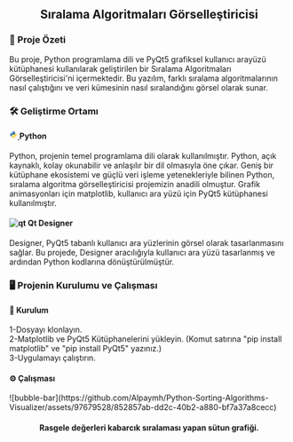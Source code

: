 <h2 align="center">Sıralama Algoritmaları Görselleştiricisi</h2>
<h3 align="left">📝 Proje Özeti</h3>
<p>
Bu proje, Python programlama dili ve PyQt5 grafiksel kullanıcı arayüzü kütüphanesi kullanılarak geliştirilen bir Sıralama Algoritmaları Görselleştiricisi'ni içermektedir. Bu yazılım, farklı sıralama algoritmalarının nasıl çalıştığını ve veri kümesinin nasıl sıralandığını görsel olarak sunar.
</p>
<h3 align="left">🛠️ Geliştirme Ortamı</h3>
<h4 align="left"><a href="https://www.python.org" target="_blank" rel="noreferrer"> <img src="https://raw.githubusercontent.com/devicons/devicon/master/icons/python/python-original.svg" alt="python" width="15" height="15"/> </a> Python</h4>
Python, projenin temel programlama dili olarak kullanılmıştır. Python, açık kaynaklı, kolay okunabilir ve anlaşılır bir dil olmasıyla öne çıkar. Geniş bir kütüphane ekosistemi ve güçlü veri işleme yetenekleriyle bilinen Python, sıralama algoritma görselleştiricisi projemizin anadili olmuştur. Grafik animasyonları için matplotlib, kullanıcı ara yüzü için PyQt5 kütüphanesi kullanılmıştır. 
<h4><img src="https://upload.wikimedia.org/wikipedia/commons/0/0b/Qt_logo_2016.svg" alt="qt" width="15" height="15"/> </a> Qt Designer</h4>
Designer, PyQt5 tabanlı kullanıcı ara yüzlerinin görsel olarak tasarlanmasını sağlar. Bu projede, Designer aracılığıyla kullanıcı ara yüzü tasarlanmış ve ardından Python kodlarına dönüştürülmüştür.
<h3 align="left">🖥️ Projenin Kurulumu ve Çalışması</h3>
<h4 align="left">🧰 Kurulum</h4>
1-Dosyayı klonlayın.<br>
2-Matplotlib ve PyQt5 Kütüphanelerini yükleyin. (Komut satırına "pip install matplotlib" ve "pip install PyQt5" yazınız.)<br>
3-Uygulamayı çalıştırın.<br>
<h4 align="left">⚙️ Çalışması</h4>
![bubble-bar](https://github.com/Alpaymh/Python-Sorting-Algorithms-Visualizer/assets/97679528/852857ab-dd2c-40b2-a880-bf7a37a8cecc)<br>
<h4 align="center">Rasgele değerleri kabarcık sıralaması yapan sütun grafiği.</h4>






